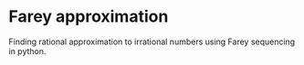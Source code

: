 # Farey approximation
Finding rational approximation to irrational numbers using Farey sequencing in python.
